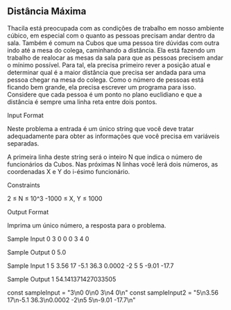 ## Distância Máxima ##

Thacila está preocupada com as condições de trabalho em nosso ambiente cúbico, em especial com o quanto as pessoas precisam andar dentro da sala. Também é comum na Cubos que uma pessoa tire dúvidas com outra indo até a mesa do colega, caminhando a distância. Ela está fazendo um trabalho de realocar as mesas da sala para que as pessoas precisem andar o mínimo possível. Para tal, ela precisa primeiro rever a posição atual e determinar qual é a maior distância que precisa ser andada para uma pessoa chegar na mesa do colega. Como o número de pessoas está ficando bem grande, ela precisa escrever um programa para isso. Considere que cada pessoa é um ponto no plano euclidiano e que a distância é sempre uma linha reta entre dois pontos.

Input Format

Neste problema a entrada é um único string que você deve tratar adequadamente para obter as informações que você precisa em variáveis separadas.

A primeira linha deste string será o inteiro N que indica o número de funcionários da Cubos. Nas próximas N linhas você lerá dois números, as coordenadas X e Y do i-ésimo funcionário.

Constraints

2 ≤ N ≤ 10^3 -1000 ≤ X, Y ≤ 1000

Output Format

Imprima um único número, a resposta para o problema.

Sample Input 0
3
0 0
0 3
4 0

Sample Output 0
5.0

Sample Input 1
5
3.56 17
-5.1 36.3
0.0002 -2
5 5
-9.01 -17.7

Sample Output 1
54.141371427033505


const sampleInput = "3\n0 0\n0 3\n4 0\n"
const sampleInput2 = "5\n3.56 17\n-5.1 36.3\n0.0002 -2\n5 5\n-9.01 -17.7\n"
